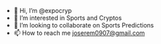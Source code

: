 - 👋 Hi, I’m @expocryp
- 👀 I’m interested in Sports and Cryptos
- 💞️ I’m looking to collaborate on Sports Predictions
- 📫 How to reach me joserem0907@gmail.com

<!---
expocryp/expocryp is a ✨ special ✨ repository because its `README.md` (this file) appears on your GitHub profile.
You can click the Preview link to take a look at your changes.
--->
